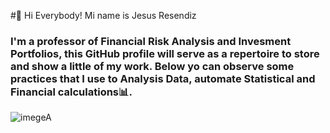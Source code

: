 #🏽 Hi Everybody! Mi name is Jesus Resendiz 
### I'm a professor of Financial Risk Analysis and Invesment Portfolios, this GitHub profile will serve as a repertoire to store and show a little of my work. Below yo can observe some practices that I use to Analysis Data, automate Statistical and Financial calculations📊. 

![imegeA](https://user-images.githubusercontent.com/86130991/122630691-50d37900-d08b-11eb-8d5e-62255e53e4b7.gif)


